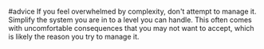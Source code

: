 #advice
If you feel overwhelmed by complexity, don't attempt to manage it. Simplify the system you are in to a level you can handle. This often comes with uncomfortable consequences that you may not want to accept, which is likely the reason you try to manage it.